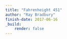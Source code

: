 ```yaml
---
title: "Fahrenheight 451"
author: "Ray Bradbury"
finish-date: 2017-06-16
_build:
    render: false
---
```


